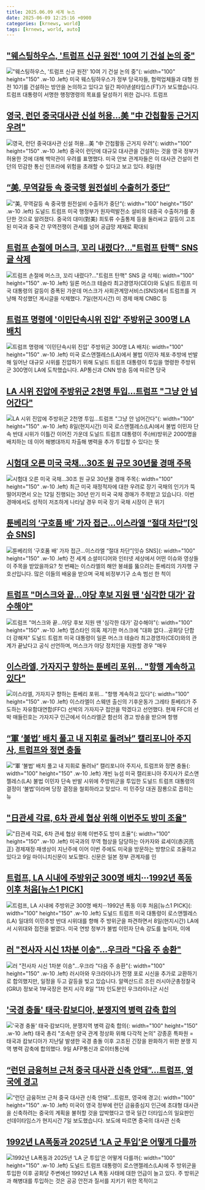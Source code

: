 ```yaml
---
title: 2025.06.09 세계 뉴스
date: 2025-06-09 12:25:16 +0900
categories: [krnews, world]
tags: [krnews, world, auto]
---
```

## ["웨스팅하우스, '트럼프 신규 원전' 10여 기 건설 논의 중"](https://n.news.naver.com/mnews/article/052/0002203247)

!["웨스팅하우스, '트럼프 신규 원전' 10여 기 건설 논의 중"](https://mimgnews.pstatic.net/image/origin/052/2025/06/09/2203247.jpg?type=nf220_150){: width="100" height="150" .w-10 .left}
미국 웨스팅하우스가 정부 당국자들, 협력업체들과 대형 원전 10기를 건설하는 방안을 논의하고 있다고 일간 파이낸셜타임스(FT)가 보도했습니다. 트럼프 대통령이 서명한 행정명령의 목표를 달성하기 위한 겁니다. 트럼프

## [영국, 런던 중국대사관 신설 허용…美 "中 간첩활동 근거지 우려"](https://n.news.naver.com/mnews/article/421/0008300958)

![영국, 런던 중국대사관 신설 허용…美 "中 간첩활동 근거지 우려"](https://mimgnews.pstatic.net/image/origin/421/2025/06/09/8300958.jpg?type=nf220_150){: width="100" height="150" .w-10 .left}
중국이 런던에 대규모 대사관을 건설하는 것을 영국 정부가 허용한 것에 대해 백악관이 우려를 표명했다. 미국 안보 관계자들은 이 대사관 건설이 런던의 민감한 통신 인프라에 위험을 초래할 수 있다고 보고 있다. 8일(현

## [“美, 무역갈등 속 중국행 원전설비 수출허가 중단”](https://n.news.naver.com/mnews/article/119/0002965510)

![“美, 무역갈등 속 중국행 원전설비 수출허가 중단”](https://mimgnews.pstatic.net/image/origin/119/2025/06/08/2965510.jpg?type=nf220_150){: width="100" height="150" .w-10 .left}
도널드 트럼프 미국 행정부가 원자력발전소 설비의 대중국 수출허가를 중단한 것으로 알려졌다. 중국의 대미(對美) 희토류 수출통제 등을 둘러싸고 갈등이 고조된 미국과 중국 간 무역전쟁이 관세를 넘어 공급망 제재로 확대되

## [트럼프 손절에 머스크, 꼬리 내렸다?…"트럼프 탄핵" SNS 글 삭제](https://n.news.naver.com/mnews/article/277/0005604173)

![트럼프 손절에 머스크, 꼬리 내렸다?…"트럼프 탄핵" SNS 글 삭제](https://mimgnews.pstatic.net/image/origin/277/2025/06/08/5604173.jpg?type=nf220_150){: width="100" height="150" .w-10 .left}
일론 머스크 테슬라 최고경영자(CEO)와 도널드 트럼프 미국 대통령의 갈등이 증폭된 가운데 머스크가 사회관계망서비스(SNS)에서 트럼프를 겨냥해 작성했던 게시글을 삭제했다. 7일(현지시간) 미 경제 매체 CNBC 등

## [트럼프 명령에 '이민단속시위 진압' 주방위군 300명 LA 배치](https://n.news.naver.com/mnews/article/057/0001890360)

![트럼프 명령에 '이민단속시위 진압' 주방위군 300명 LA 배치](https://mimgnews.pstatic.net/image/origin/057/2025/06/09/1890360.jpg?type=nf220_150){: width="100" height="150" .w-10 .left}
미국 로스앤젤레스(LA)에서 불법 이민자 체포·추방에 반발해 일어난 대규모 시위를 진압하기 위해 도널드 트럼프 대통령이 투입을 명령한 주방위군 300명이 LA에 도착했습니다. AP통신과 CNN 방송 등에 따르면 당국

## [LA 시위 진압에 주방위군 2천명 투입…트럼프 "그냥 안 넘어간다"](https://n.news.naver.com/mnews/article/277/0005604428)

![LA 시위 진압에 주방위군 2천명 투입…트럼프 "그냥 안 넘어간다"](https://mimgnews.pstatic.net/image/origin/277/2025/06/09/5604428.jpg?type=nf220_150){: width="100" height="150" .w-10 .left}
8일(현지시간) 미국 로스앤젤레스(LA)에서 불법 이민자 단속 반대 시위가 이틀간 이어진 가운데 도널드 트럼프 대통령이 주(州)방위군 2000명을 배치하는 데 이어 해병대까지 차출해 병력을 추가 투입할 수 있다는 뜻

## [시험대 오른 미국 국채…30조 원 규모 30년물 경매 주목](https://n.news.naver.com/mnews/article/056/0011966525)

![시험대 오른 미국 국채…30조 원 규모 30년물 경매 주목](https://mimgnews.pstatic.net/image/origin/056/2025/06/09/11966525.jpg?type=nf220_150){: width="100" height="150" .w-10 .left}
최근 미국 재정적자에 대한 우려로 장기 국채의 인기가 뚝 떨어지면서 오는 12일 진행되는 30년 만기 미국 국채 경매가 주목받고 있습니다. 이번 경매에서도 성적이 저조하게 나타날 경우 미국 장기 국채 시장이 큰 위기

## [툰베리의 ‘구호품 배’ 가자 접근…이스라엘 “절대 차단”[잇슈 SNS]](https://n.news.naver.com/mnews/article/056/0011966367)

![툰베리의 ‘구호품 배’ 가자 접근…이스라엘 “절대 차단”[잇슈 SNS]](https://mimgnews.pstatic.net/image/origin/056/2025/06/09/11966367.jpg?type=nf220_150){: width="100" height="150" .w-10 .left}
전 세계 소셜미디어와 인터넷 세상에서 어떤 이슈와 영상들이 주목을 받았을까요? 첫 번째는 이스라엘의 해안 봉쇄를 뚫으려는 툰베리의 가자행 구호선입니다. 많은 이들의 배웅을 받으며 국제 비정부기구 소속 범선 한 척이

## [트럼프 "머스크와 끝…야당 후보 지원 땐 '심각한 대가' 감수해야"](https://n.news.naver.com/mnews/article/629/0000396445)

![트럼프 "머스크와 끝…야당 후보 지원 땐 '심각한 대가' 감수해야"](https://mimgnews.pstatic.net/image/origin/629/2025/06/08/396445.jpg?type=nf220_150){: width="100" height="150" .w-10 .left}
엡스타인 의혹 제기한 머스크에 "대화 없다…공화당 단합 더 강해져" 도널드 트럼프 미국 대통령이 일론 머스크 테슬라 최고경영자(CEO)와의 관계가 끝났다고 공식 선언하며, 머스크가 야당 정치인을 지원할 경우 "매우

## [이스라엘, 가자지구 향하는 툰베리 포위… "항행 계속하고 있다"](https://n.news.naver.com/mnews/article/469/0000869174)

![이스라엘, 가자지구 향하는 툰베리 포위… "항행 계속하고 있다"](https://mimgnews.pstatic.net/image/origin/469/2025/06/09/869174.jpg?type=nf220_150){: width="100" height="150" .w-10 .left}
이스라엘이 스웨덴 출신의 기후운동가 그레타 툰베리가 주도하는 자유함대연합(FFC) 선박의 가자지구 접안을 막겠다고 선언했다. 현재 FFC의 선박 매들린호는 가자지구 인근에서 이스라엘군 함선의 경고 방송을 받으며 항행

## [“軍 ‘불법’ 배치 풀고 내 지휘로 돌려놔” 캘리포니아 주지사, 트럼프와 정면 충돌](https://n.news.naver.com/mnews/article/011/0004494707)

![“軍 ‘불법’ 배치 풀고 내 지휘로 돌려놔” 캘리포니아 주지사, 트럼프와 정면 충돌](https://mimgnews.pstatic.net/image/origin/011/2025/06/09/4494707.jpg?type=nf220_150){: width="100" height="150" .w-10 .left}
개빈 뉴섬 미국 캘리포니아 주지사가 로스앤젤레스(LA) 불법 이민자 단속 반발 시위에 주방위군을 투입한 도널드 트럼프 대통령의 결정이 ‘불법’이라며 당장 결정을 철회하라고 맞섰다. 미 민주당 대권 잠룡으로 꼽히는 뉴

## ["日관세 각료, 6차 관세 협상 위해 이번주도 방미 조율"](https://n.news.naver.com/mnews/article/003/0013292556)

!["日관세 각료, 6차 관세 협상 위해 이번주도 방미 조율"](https://mimgnews.pstatic.net/image/origin/003/2025/06/09/13292556.jpg?type=nf220_150){: width="100" height="150" .w-10 .left}
미국과의 무역 협상을 담당하는 아카자와 료세이(赤沢亮正) 경제재정·재생상이 지난주에 이어 이번 주에도 미국을 방문하는 방향으로 조율하고 있다고 9일 마이니치신문이 보도했다. 신문은 일본 정부 관계자를 인

## [트럼프, LA 시내에 주방위군 300명 배치···1992년 폭동 이후 처음[뉴스1 PICK]](https://n.news.naver.com/mnews/article/421/0008301185)

![트럼프, LA 시내에 주방위군 300명 배치···1992년 폭동 이후 처음[뉴스1 PICK]](https://mimgnews.pstatic.net/image/origin/421/2025/06/09/8301185.jpg?type=nf220_150){: width="100" height="150" .w-10 .left}
도널드 트럼프 미국 대통령이 로스앤젤레스(LA) 일대의 이민추방 반대 시위대를 향해 주 방위군을 파견하면서 8일(현지시간) LA에서 시위대와 접전을 벌였다. 미국 연방 정부가 불법 이민자 단속 강도를 높이자, 이에

## [러 "전사자 시신 1차분 이송"...우크라 "다음 주 송환"](https://n.news.naver.com/mnews/article/052/0002203128)

![러 "전사자 시신 1차분 이송"...우크라 "다음 주 송환"](https://mimgnews.pstatic.net/image/origin/052/2025/06/09/2203128.jpg?type=nf220_150){: width="100" height="150" .w-10 .left}
러시아와 우크라이나가 전쟁 포로 시신을 추가로 교환하기로 합의했지만, 일정을 두고 갈등을 빚고 있습니다. 알렉산드르 조린 러시아군총정찰국(GRU) 정보국 1부국장은 현지 시각 8일 "1차 인도분인 우크라이나군 시신

## ['국경 충돌' 태국·캄보디아, 분쟁지역 병력 감축 합의](https://n.news.naver.com/mnews/article/001/0015438428)

!['국경 충돌' 태국·캄보디아, 분쟁지역 병력 감축 합의](https://mimgnews.pstatic.net/image/origin/001/2025/06/09/15438428.jpg?type=nf220_150){: width="100" height="150" .w-10 .left}
태국 총리 "조속한 양국 관계 정상화 위해 다각적 논의" 강종훈 특파원 = 태국과 캄보디아가 지난달 발생한 국경 충돌 이후 고조된 긴장을 완화하기 위한 분쟁 지역 병력 감축에 합의했다. 9일 AFP통신과 로이터통신에

## [“런던 금융허브 근처 중국 대사관 신축 안돼”…트럼프, 영국에 경고](https://n.news.naver.com/mnews/article/056/0011966297)

![“런던 금융허브 근처 중국 대사관 신축 안돼”…트럼프, 영국에 경고](https://mimgnews.pstatic.net/image/origin/056/2025/06/08/11966297.jpg?type=nf220_150){: width="100" height="150" .w-10 .left}
미국이 영국 정부에 런던 금융중심지 인근에 초대형 대사관을 신축하려는 중국의 계획을 불허할 것을 압박했다고 영국 일간 더타임스의 일요판인 선데이타임스가 현지시간 7일 보도했습니다. 보도에 따르면 중국의 대사관 신축

## [1992년 LA폭동과 2025년 ‘LA 군 투입’은 어떻게 다를까](https://n.news.naver.com/mnews/article/009/0005505375)

![1992년 LA폭동과 2025년 ‘LA 군 투입’은 어떻게 다를까](https://mimgnews.pstatic.net/image/origin/009/2025/06/09/5505375.jpg?type=nf220_150){: width="100" height="150" .w-10 .left}
도널드 트럼프 대통령이 로스앤젤레스(LA)에 주 방위군을 투입한 이후 공화당 주변에선 1992년 LA 폭동 사태에 대한 언급이 늘고 있다. 주 방위군과 해병대를 투입하는 것은 공공 안전과 질서를 지키기 위한 목적이고

